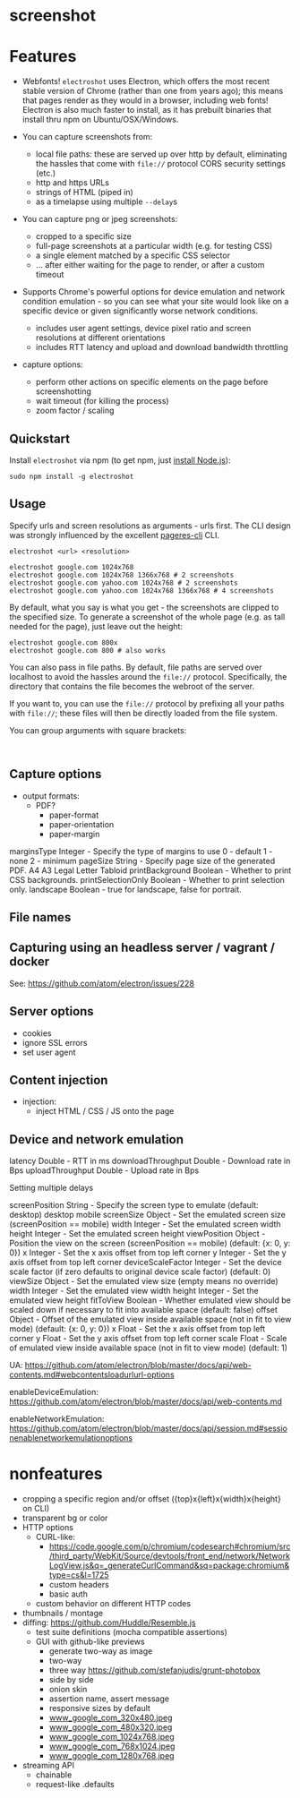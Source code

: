 # screenshot

# Features

- Webfonts! `electroshot` uses Electron, which offers the most recent stable version of Chrome (rather than one from years ago); this means that pages render as they would in a browser, including web fonts! Electron is also much faster to install, as it has prebuilt binaries that install thru npm on Ubuntu/OSX/Windows.
- You can capture screenshots from:
  - local file paths: these are served up over http by default, eliminating the hassles that come with `file://` protocol CORS security settings (etc.)
  - http and https URLs
  - strings of HTML (piped in)
  - as a timelapse using multiple `--delay`s
- You can capture png or jpeg screenshots:
  - cropped to a specific size
  - full-page screenshots at a particular width (e.g. for testing CSS)
  - a single element matched by a specific CSS selector
  - ... after either waiting for the page to render, or after a custom timeout
- Supports Chrome's powerful options for device emulation and network condition emulation - so you can see what your site would look like on a specific device or given significantly worse network conditions.
  - includes user agent settings, device pixel ratio and screen resolutions at different orientations
  - includes RTT latency and upload and download bandwidth throttling

- capture options:
  - perform other actions on specific elements on the page before screenshotting
  - wait timeout (for killing the process)
  - zoom factor / scaling

## Quickstart

Install `electroshot` via npm (to get npm, just [install Node.js](http://nodejs.org/download/)):

    sudo npm install -g electroshot

## Usage

Specify urls and screen resolutions as arguments - urls first. The CLI design was strongly influenced by the excellent [pageres-cli](https://github.com/sindresorhus/pageres-cli) CLI.

```
electroshot <url> <resolution>

electroshot google.com 1024x768
electroshot google.com 1024x768 1366x768 # 2 screenshots
electroshot google.com yahoo.com 1024x768 # 2 screenshots
electroshot google.com yahoo.com 1024x768 1366x768 # 4 screenshots
```

By default, what you say is what you get - the screenshots are clipped to the specified size. To generate a screenshot of the whole page (e.g. as tall needed for the page), just leave out the height:

```
electroshot google.com 800x
electroshot google.com 800 # also works
```

You can also pass in file paths. By default, file paths are served over localhost to avoid the hassles around the `file://` protocol. Specifically, the directory that contains the file becomes the webroot of the server.

If you want to, you can use the `file://` protocol by prefixing all your paths with `file://`; these files will then be directly loaded from the file system.

You can group arguments with square brackets:

```


```

## Capture options

- output formats:
  - PDF?
    - paper-format
    - paper-orientation
    - paper-margin

marginsType Integer - Specify the type of margins to use
0 - default
1 - none
2 - minimum
pageSize String - Specify page size of the generated PDF.
A4
A3
Legal
Letter
Tabloid
printBackground Boolean - Whether to print CSS backgrounds.
printSelectionOnly Boolean - Whether to print selection only.
landscape Boolean - true for landscape, false for portrait.

## File names




## Capturing using an headless server / vagrant / docker

See: https://github.com/atom/electron/issues/228

## Server options

- cookies
- ignore SSL errors
- set user agent

## Content injection

- injection:
  - inject HTML / CSS / JS onto the page


## Device and network emulation

latency Double - RTT in ms
downloadThroughput Double - Download rate in Bps
uploadThroughput Double - Upload rate in Bps

Setting multiple delays


screenPosition String - Specify the screen type to emulate (default: desktop)
desktop
mobile
screenSize Object - Set the emulated screen size (screenPosition == mobile)
width Integer - Set the emulated screen width
height Integer - Set the emulated screen height
viewPosition Object - Position the view on the screen (screenPosition == mobile) (default: {x: 0, y: 0})
x Integer - Set the x axis offset from top left corner
y Integer - Set the y axis offset from top left corner
deviceScaleFactor Integer - Set the device scale factor (if zero defaults to original device scale factor) (default: 0)
viewSize Object - Set the emulated view size (empty means no override)
width Integer - Set the emulated view width
height Integer - Set the emulated view height
fitToView Boolean - Whether emulated view should be scaled down if necessary to fit into available space (default: false)
offset Object - Offset of the emulated view inside available space (not in fit to view mode) (default: {x: 0, y: 0})
x Float - Set the x axis offset from top left corner
y Float - Set the y axis offset from top left corner
scale Float - Scale of emulated view inside available space (not in fit to view mode) (default: 1)


UA: https://github.com/atom/electron/blob/master/docs/api/web-contents.md#webcontentsloadurlurl-options

enableDeviceEmulation: https://github.com/atom/electron/blob/master/docs/api/web-contents.md

enableNetworkEmulation: https://github.com/atom/electron/blob/master/docs/api/session.md#sessionenablenetworkemulationoptions


# nonfeatures

  - cropping a specific region and/or offset ({top}x{left}x{width}x{height} on CLI)
  - transparent bg or color
- HTTP options
  - CURL-like:
    - https://code.google.com/p/chromium/codesearch#chromium/src/third_party/WebKit/Source/devtools/front_end/network/NetworkLogView.js&q=_generateCurlCommand&sq=package:chromium&type=cs&l=1725
    - custom headers
    - basic auth
  - custom behavior on different HTTP codes
- thumbnails / montage
- diffing: https://github.com/Huddle/Resemble.js
  - test suite definitions (mocha compatible assertions)
  - GUI with github-like previews
    - generate two-way as image
    - two-way
    - three way https://github.com/stefanjudis/grunt-photobox
    - side by side
    - onion skin
    - assertion name, assert message
    - responsive sizes by default
    - www_google_com_320x480.jpeg
    - www_google_com_480x320.jpeg
    - www_google_com_1024x768.jpeg
    - www_google_com_768x1024.jpeg
    - www_google_com_1280x768.jpeg
- streaming API
  - chainable
  - request-like .defaults
